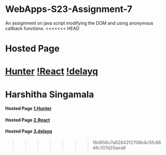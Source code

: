 # WebApps-S23-Assignment-7
An assignment on java script modifying the DOM and using anonymous callback functions.
<<<<<<< HEAD
# Hosted Page
[Hunter]( https://44-563-web-apps-s23.github.io/44563-webapps-s23-assignment7-SINGAMALAHARSHITHA235/hunter.html)
[!React]( https://44-563-web-apps-s23.github.io/44563-webapps-s23-assignment7-SINGAMALAHARSHITHA235/react.html)
[!delayq]( https://44-563-web-apps-s23.github.io/44563-webapps-s23-assignment7-SINGAMALAHARSHITHA235/delayq.html)
=======
# Harshitha Singamala
#### Hosted Page [1.Hunter]( https://44-563-web-apps-s23.github.io/44563-webapps-s23-assignment7-SINGAMALAHARSHITHA235/hunter.html)
#### Hosted Page [2.React]( https://44-563-web-apps-s23.github.io/44563-webapps-s23-assignment7-SINGAMALAHARSHITHA235/react.html)
#### Hosted Page [3.delayq]( https://44-563-web-apps-s23.github.io/44563-webapps-s23-assignment7-SINGAMALAHARSHITHA235/delayq.html)
>>>>>>> 18d956c7a82842f2706b4c5fc8846c107d20aea8
